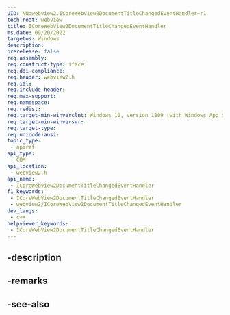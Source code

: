 ```yaml
---
UID: NN:webview2.ICoreWebView2DocumentTitleChangedEventHandler~r1
tech.root: webview
title: ICoreWebView2DocumentTitleChangedEventHandler
ms.date: 09/20/2022
targetos: Windows
description: 
prerelease: false
req.assembly: 
req.construct-type: iface
req.ddi-compliance: 
req.header: webview2.h
req.idl: 
req.include-header: 
req.max-support: 
req.namespace: 
req.redist: 
req.target-min-winverclnt: Windows 10, version 1809 (with Windows App SDK 1.1 or later)
req.target-min-winversvr: 
req.target-type: 
req.unicode-ansi: 
topic_type:
 - apiref
api_type:
 - COM
api_location:
 - webview2.h
api_name:
 - ICoreWebView2DocumentTitleChangedEventHandler
f1_keywords:
 - ICoreWebView2DocumentTitleChangedEventHandler
 - webview2/ICoreWebView2DocumentTitleChangedEventHandler
dev_langs:
 - c++
helpviewer_keywords:
 - ICoreWebView2DocumentTitleChangedEventHandler
---
```


## -description

## -remarks

## -see-also

